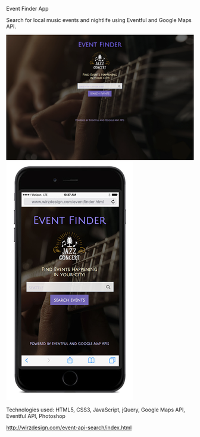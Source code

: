 Event Finder App

Search for local music events and nightlife using
Eventful and Google Maps API.

![Screenshot](event-api-search-desktop.png)
![Screenshot](event-api-search-phone.png)

Technologies used:
HTML5,
CSS3,
JavaScript,
jQuery,
Google Maps API,
Eventful API,
Photoshop

http://wirzdesign.com/event-api-search/index.html
